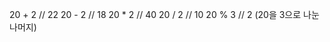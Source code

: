 20 + 2     // 22
20 - 2     // 18
20 * 2     // 40
20 / 2     // 10
20 % 3     // 2 (20을 3으로 나눈 나머지)
